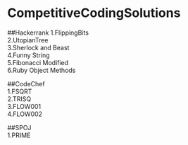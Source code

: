 # CompetitiveCodingSolutions

##Hackerrank 
1.FlippingBits  
2.UtopianTree  
3.Sherlock and Beast  
4.Funny String  
5.Fibonacci Modified    
6.Ruby Object Methods  

##CodeChef  
1.FSQRT  
2.TRISQ  
3.FLOW001  
4.FLOW002  

##SPOJ  
1.PRIME  


